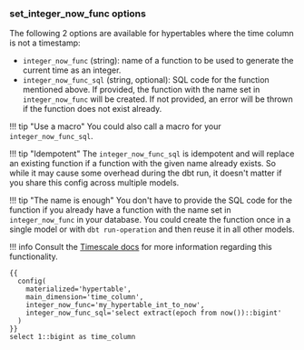 ### set_integer_now_func options

The following 2 options are available for hypertables where the time column is not a timestamp:

* `integer_now_func` (string): name of a function to be used to generate the current time as an integer.
* `integer_now_func_sql` (string, optional): SQL code for the function mentioned above. If provided, the function with the name set in `integer_now_func` will be created. If not provided, an error will be thrown if the function does not exist already.

!!! tip "Use a macro"
    You could also call a macro for your `integer_now_func_sql`.

!!! tip "Idempotent"
    The `integer_now_func_sql` is idempotent and will replace an existing function if a function with the given name already exists. So while it may cause some overhead during the dbt run, it doesn't matter if you share this config across multiple models.

!!! tip "The name is enough"
    You don't have to provide the SQL code for the function if you already have a function with the name set in `integer_now_func` in your database. You could create the function once in a single model or with `dbt run-operation` and then reuse it in all other models.

!!! info
    Consult the [Timescale docs](https://docs.timescale.com/api/latest/hypertable/set_integer_now_func/) for more information regarding this functionality.

```sql+jinja title="models/my_hypertable.sql"
{{
  config(
    materialized='hypertable',
    main_dimension='time_column',
    integer_now_func='my_hypertable_int_to_now',
    integer_now_func_sql='select extract(epoch from now())::bigint'
  )
}}
select 1::bigint as time_column
```
